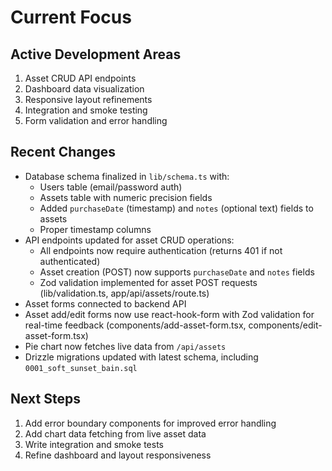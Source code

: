 # Current Focus

## Active Development Areas
1. Asset CRUD API endpoints
2. Dashboard data visualization
3. Responsive layout refinements
4. Integration and smoke testing
5. Form validation and error handling

## Recent Changes
- Database schema finalized in `lib/schema.ts` with:
  - Users table (email/password auth)
  - Assets table with numeric precision fields
  - Added `purchaseDate` (timestamp) and `notes` (optional text) fields to assets
  - Proper timestamp columns
- API endpoints updated for asset CRUD operations:
  - All endpoints now require authentication (returns 401 if not authenticated)
  - Asset creation (POST) now supports `purchaseDate` and `notes` fields
  - Zod validation implemented for asset POST requests (lib/validation.ts, app/api/assets/route.ts)
- Asset forms connected to backend API
- Asset add/edit forms now use react-hook-form with Zod validation for real-time feedback (components/add-asset-form.tsx, components/edit-asset-form.tsx)
- Pie chart now fetches live data from `/api/assets`
- Drizzle migrations updated with latest schema, including `0001_soft_sunset_bain.sql`

## Next Steps
1. Add error boundary components for improved error handling
2. Add chart data fetching from live asset data
3. Write integration and smoke tests
4. Refine dashboard and layout responsiveness
